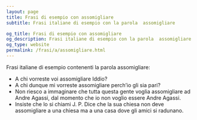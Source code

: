 ```yaml
---
layout: page
title: Frasi di esempio con assomigliare 
subtitle: Frasi italiane di esempio con la parola  assomigliare

og_title: Frasi di esempio con assomigliare 
og_description: Frasi italiane di esempio con la parola  assomigliare
og_type: website
permalink: /frasi/a/assomigliare.html
---
```


Frasi italiane di esempio contenenti la parola assomigliare:


- A chi vorreste voi assomigliare Iddio?
- A chi dunque mi vorreste assomigliare perch’io gli sia pari?
- Non riesco a immaginare che tutta questa gente voglia assomigliare ad Andre Agassi, dal momento che io non voglio essere Andre Agassi.
- Insiste che lo si chiami J. P. Dice che la sua chiesa non deve assomigliare a una chiesa ma a una casa dove gli amici si radunano.
